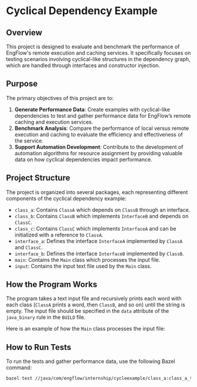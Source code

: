 # Cyclical Dependency Example

## Overview

This project is designed to evaluate and benchmark the performance of EngFlow's remote execution and caching services. It specifically focuses on testing scenarios involving cyclical-like structures in the dependency graph, which are handled through interfaces and constructor injection.

## Purpose

The primary objectives of this project are to:

1. **Generate Performance Data**: Create examples with cyclical-like dependencies to test and gather performance data for EngFlow’s remote caching and execution services.
2. **Benchmark Analysis**: Compare the performance of local versus remote execution and caching to evaluate the efficiency and effectiveness of the service.
3. **Support Automation Development**: Contribute to the development of automation algorithms for resource assignment by providing valuable data on how cyclical dependencies impact performance.

## Project Structure

The project is organized into several packages, each representing different components of the cyclical dependency example:

- `class_a`: Contains `ClassA` which depends on `ClassB` through an interface.
- `class_b`: Contains `ClassB` which implements `InterfaceB` and depends on `ClassC`.
- `class_c`: Contains `ClassC` which implements `InterfaceA` and can be initialized with a reference to `ClassA`.
- `interface_a`: Defines the interface `InterfaceA` implemented by `ClassA` and `ClassC`.
- `interface_b`: Defines the interface `InterfaceB` implemented by `ClassB`.
- `main`: Contains the `Main` class which processes the input file.
- `input`: Contains the input text file used by the `Main` class.

## How the Program Works

The program takes a text input file and recursively prints each word with each class (`ClassA` prints a word, then `ClassB`, and so on) until the string is empty. The input file should be specified in the `data` attribute of the `java_binary` rule in the `BUILD` file.

Here is an example of how the `Main` class processes the input file:


## How to Run Tests

To run the tests and gather performance data, use the following Bazel command:

```sh
bazel test //java/com/engflow/internship/cycleexample/class_a:class_a_test